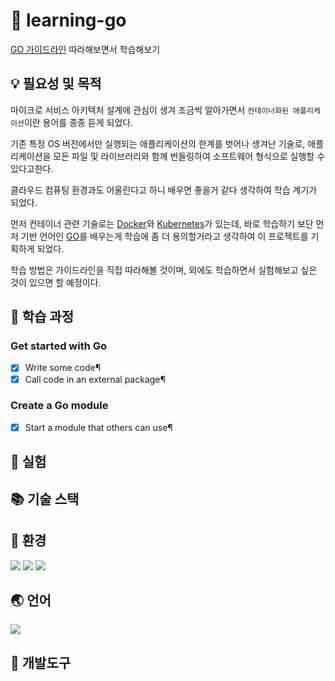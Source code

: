# 🎉 learning-go

[GO 가이드라인](https://go.dev/learn/#tutorials) 따라해보면서 학습해보기

## 💡 필요성 및 목적

마이크로 서비스 아키텍처 설계에 관심이 생겨 조금씩 알아가면서 `컨테이너화된 애플리케이션`이란 용어를 종종 듣게 되었다.

기존 특정 OS 버전에서만 실행되는 애플리케이션의 한계를 벗어나 생겨난 기술로, 애플리케이션을 모든 파일 및 라이브러리와 함께 번들링하여 소프트웨어 형식으로 실행할 수 있다고한다.

클라우드 컴퓨팅 환경과도 어울린다고 하니 배우면 좋을거 같다 생각하여 학습 계기가 되었다.

먼저 컨테이너 관련 기술로는 [Docker](https://www.docker.com/)와 [Kubernetes](https://kubernetes.io/ko/)가 있는데,
바로 학습하기 보단 먼저 기반 언어인 [GO](https://go.dev/)를 배우는게 학습에 좀 더 용의할거라고 생각하여 이 프로젝트를 기획하게 되었다.

학습 방법은 가이드라인을 직접 따라해볼 것이며, 외에도 학습하면서 실험해보고 싶은 것이 있으면 할 예정이다.

## 🚀 학습 과정

### Get started with Go

- [x] Write some code¶
- [x] Call code in an external package¶

### Create a Go module

- [x] Start a module that others can use¶

## 🧪 실험

## 📚 기술 스택

## 🔧 환경

<span>
  <img src="https://img.shields.io/badge/Visual Studio Code-007ACC?style=for-the-badge&logo=Visual Studio Code&logoColor=white">
  <img src="https://img.shields.io/badge/Git-F05032?style=for-the-badge&logo=Git&logoColor=white">
  <img src="https://img.shields.io/badge/Github-181717?style=for-the-badge&logo=Github&logoColor=white">
</span>

## 🌏 언어

<span>
  <img src="https://img.shields.io/badge/Go-00ADD8?style=for-the-badge&logo=Go&logoColor=white"/>
</span>

## 🧰 개발도구

